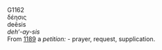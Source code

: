 <body>
  <p>G1162<br>  δέησις  <br> deēsis  <br><i>deh‘-ay-sis </i><br>From <a href="g1189.htm">1189</a>  a <i>petition:</i> - prayer, request, supplication.<br></p>
 </body>